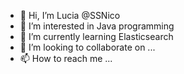- 👋 Hi, I’m Lucia @SSNico
- 👀 I’m interested in Java programming
- 🌱 I’m currently learning Elasticsearch
- 💞️ I’m looking to collaborate on ...
- 📫 How to reach me ...

<!---
SSNico/SSNico is a ✨ special ✨ repository because its `README.md` (this file) appears on your GitHub profile.
You can click the Preview link to take a look at your changes.
--->
